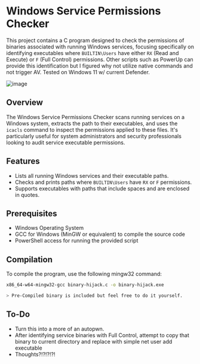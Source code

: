 # Windows Service Permissions Checker

This project contains a C program designed to check the permissions of binaries associated with running Windows services, focusing specifically on identifying executables where `BUILTIN\Users` have either `RX` (Read and Execute) or `F` (Full Control) permissions. Other scripts such as PowerUp can provide this identification but I figured why not utilize native commands and not trigger AV. Tested on Windows 11 w/ current Defender.


![image](https://github.com/AlexLinov/Binary-Hijacker/assets/74632540/5e894afb-3cb4-444e-9e5a-b9e6de43a760)


## Overview

The Windows Service Permissions Checker scans running services on a Windows system, extracts the path to their executables, and uses the `icacls` command to inspect the permissions applied to these files. It's particularly useful for system administrators and security professionals looking to audit service executable permissions.

## Features

- Lists all running Windows services and their executable paths.
- Checks and prints paths where `BUILTIN\Users` have `RX` or `F` permissions.
- Supports executables with paths that include spaces and are enclosed in quotes.

## Prerequisites

- Windows Operating System
- GCC for Windows (MinGW or equivalent) to compile the source code
- PowerShell access for running the provided script

## Compilation

To compile the program, use the following mingw32 command:

```bash
x86_64-w64-mingw32-gcc binary-hijack.c -o binary-hijack.exe

> Pre-Compiled binary is included but feel free to do it yourself.
```
## To-Do
- Turn this into a more of an autopwn.
- After identifying service binaries with Full Control, attempt to copy that binary to current directory and replace with simple net user add executable
- Thoughts?!?!?!?!
